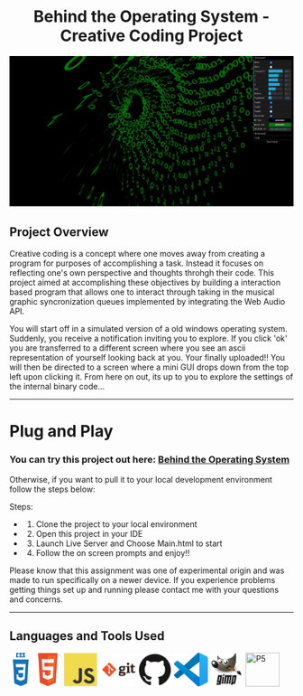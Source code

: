 <div align="center">
 <h1>Behind the Operating System - Creative Coding Project</h1>
 <img src="https://github.com/Tuck1297/InteractiveExperiment_CreativeCoding/blob/main/Images/binary-creative-coding-experiment.JPG"/>
</div>

## Project Overview

Creative coding is a concept where one moves away from creating a program for purposes of accomplishing a task. Instead it focuses on reflecting one's own perspective and thoughts throhgh their code. 
This project aimed at accomplishing these objectives by building a interaction based program that allows one to interact through taking in the musical graphic syncronization queues implemented by 
integrating the Web Audio API. 

You will start off in a simulated version of a old windows operating system. Suddenly, you receive a notification inviting you to explore. If you click 'ok' you are transferred to a different screen where you
see an ascii representation of yourself looking back at you. Your finally uploaded!! You will then be directed to a screen where a mini GUI drops down from the top left upon clicking it. From here on out, its 
up to you to explore the settings of the internal binary code...

---

# Plug and Play

### You can try this project out here: [Behind the Operating System](https://tuck1297.github.io/InteractiveExperiment_CreativeCoding/)

Otherwise, if you want to pull it to your local development environment follow the steps below: 

Steps: 
- 1. Clone the project to your local environment
- 2. Open this project in your IDE 
- 3. Launch Live Server and Choose Main.html to start
- 4. Follow the on screen prompts and enjoy!!

Please know that this assignment was one of experimental origin and was made to run specifically on 
a newer device. If you experience problems getting things set up and running
please contact me with your questions and concerns. 

---

## Languages and Tools Used
<div>
  <img src="https://github.com/devicons/devicon/blob/master/icons/css3/css3-plain-wordmark.svg"  title="CSS3" alt="CSS" width="40" height="60"/>&nbsp;
  <img src="https://github.com/devicons/devicon/blob/master/icons/html5/html5-original.svg" title="HTML5" alt="HTML" width="40" height="60"/>&nbsp;
  <img src="https://github.com/devicons/devicon/blob/master/icons/javascript/javascript-original.svg" title="JavaScript" alt="JavaScript" width="60" height="60"/>&nbsp;
  <img src="https://github.com/devicons/devicon/blob/master/icons/git/git-original-wordmark.svg" title="Git" **alt="Git" width="60" height="60"/>
  <img src="https://github.com/devicons/devicon/blob/master/icons/github/github-original.svg" title="Github" **alt="Github" width="60" height="60"/>
  <img src="https://github.com/devicons/devicon/blob/master/icons/vscode/vscode-original.svg" title="vscode" **alt="vscode" width="60" height="60"/>
  <img src="https://github.com/devicons/devicon/blob/master/icons/gimp/gimp-original-wordmark.svg" title="Gimp" **alt="Gimp" width="60" height="60"/>
  <img src="https://p5js.org/assets/img/p5js.svg" **alt="P5" width="60" title="P5" height="60"/>
</div>
